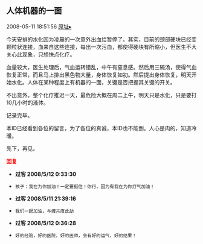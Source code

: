 ## 人体机器的一面
2008-05-11 18:51:56
[原址▸](http://www.fxgan.com/chan_time/2008_01_06/1016.htm)


今天安排的水化因为凌晨的一次意外出血给暂停了。其实，目前的颈部硬块已经变颗粒状连接，血来自这些连接，每出一次污血，都使得硬块有所缩小，但医生不大关心此现象，只想快点化疗。

血量较大，医生处理后，气血运转错乱，中午有窒息感。然后用三碗汤，使得气血恢复正常，而且马上排出黑色物大量，身体恢复如初。然后提出身体恢复，明天开始水化。人体在某种程度上有机器的一面，关键是否把握其关键的开关。

不出意外，整个化疗推迟一天，最危险大概在周二上午，明天只是水化，只是要打10几小时的液体。

记录完毕。

本ID已经看到各位的留言，为了各位的真诚，本ID也不能倒。人心是肉的，知道冷暖。

先下，再见。




<font color='red'>**回复**</font>


- **过客 2008/5/12 0:33:30**
- ```
  孩子：我在为你加油！一定要挺住！你行，因为有我在为你打气加油！
  ```
- **过客 2008/5/11 21:39:16**
- ```
  我们一起加油，与缠共度此劫
  ```
- **过客 2008/5/12 0:36:28**
- ```
  好的经验，好的医院，好的医师，会有好的运气，好的结果！
  ```
